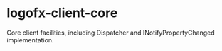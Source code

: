 # logofx-client-core
Core client facilities, including Dispatcher and INotifyPropertyChanged implementation.
